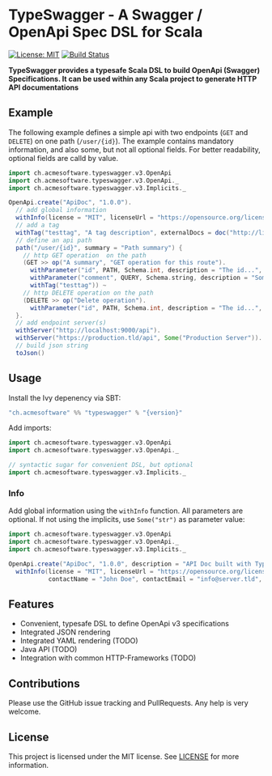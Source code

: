 TypeSwagger - A Swagger / OpenApi Spec DSL for Scala
====================================================

[![License: MIT](https://img.shields.io/badge/License-MIT-yellow.svg)](https://opensource.org/licenses/MIT) [![Build Status](https://travis-ci.org/acme-software/typeswagger.svg?branch=master)](https://travis-ci.org/acme-software/typeswagger)

**TypeSwagger provides a typesafe Scala DSL to build OpenApi (Swagger) Specifications. It can be used within any Scala 
project to generate HTTP API documentations**

## Example

The following example defines a simple api with two endpoints (`GET` and `DELETE`) on one path (`/user/{id}`). The 
example contains mandatory information, and also some, but not all optional fields. For better readability, optional 
fields are calld by value.

```scala
import ch.acmesoftware.typeswagger.v3.OpenApi
import ch.acmesoftware.typeswagger.v3.OpenApi._
import ch.acmesoftware.typeswagger.v3.Implicits._

OpenApi.create("ApiDoc", "1.0.0").
  // add global information
  withInfo(license = "MIT", licenseUrl = "https://opensource.org/licenses/MIT").
  // add a tag
  withTag("testtag", "A tag description", externalDocs = doc("http://link.to.doc")).
  // define an api path
  path("/user/{id}", summary = "Path summary") {
    // http GET operation  on the path
    (GET >> op("A summary", "GET operation for this route").
      withParameter("id", PATH, Schema.int, description = "The id...", required = true).
      withParameter("comment", QUERY, Schema.string, description = "Some deprecated comment", deprecated = true).
      withTag("testtag")) ~
    // http DELETE operation on the path
    (DELETE >> op("Delete operation").
      withParameter("id", PATH, Schema.int, description = "The id...", required = true))
  }.
  // add endpoint server(s)
  withServer("http://localhost:9000/api").
  withServer("https://production.tld/api", Some("Production Server")).
  // build json string
  toJson()
```

## Usage

Install the Ivy depenency via SBT:

```scala
"ch.acmesoftware" %% "typeswagger" % "{version}"
```

Add imports:

```scala
import ch.acmesoftware.typeswagger.v3.OpenApi
import ch.acmesoftware.typeswagger.v3.OpenApi._

// syntactic sugar for convenient DSL, but optional
import ch.acmesoftware.typeswagger.v3.Implicits._ 
```

### Info

Add global information using the `withInfo` function. All parameters are optional. If not using the implicits, 
use `Some("str")` as parameter value:

```scala
import ch.acmesoftware.typeswagger.v3.OpenApi
import ch.acmesoftware.typeswagger.v3.OpenApi._
import ch.acmesoftware.typeswagger.v3.Implicits._

OpenApi.create("ApiDoc", "1.0.0", description = "API Doc built with TypeSwagger", termsOfService = "/tos").
  withInfo(license = "MIT", licenseUrl = "https://opensource.org/licenses/MIT", 
           contactName = "John Doe", contactEmail = "info@server.tld", contactUrl = "https://webpage.tld")
```

## Features

* Convenient, typesafe DSL to define OpenApi v3 specifications
* Integrated JSON rendering
* Integrated YAML rendering (TODO)
* Java API (TODO)
* Integration with common HTTP-Frameworks (TODO)

## Contributions

Please use the GitHub issue tracking and PullRequests. Any help is very welcome.

## License

This project is licensed under the MIT license. See [LICENSE](./LICENSE) for more information.